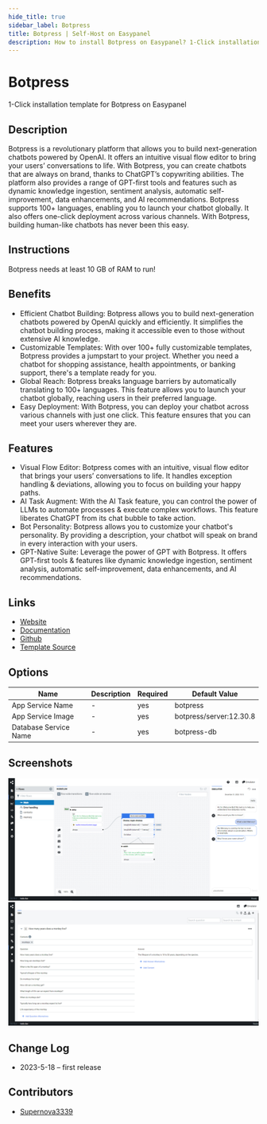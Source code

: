 ```yaml
---
hide_title: true
sidebar_label: Botpress
title: Botpress | Self-Host on Easypanel
description: How to install Botpress on Easypanel? 1-Click installation template for Botpress on Easypanel
---
```


<!-- generated -->

# Botpress

1-Click installation template for Botpress on Easypanel

## Description

Botpress is a revolutionary platform that allows you to build next-generation chatbots powered by OpenAI. It offers an intuitive visual flow editor to bring your users’ conversations to life. With Botpress, you can create chatbots that are always on brand, thanks to ChatGPT’s copywriting abilities. The platform also provides a range of GPT-first tools and features such as dynamic knowledge ingestion, sentiment analysis, automatic self-improvement, data enhancements, and AI recommendations. Botpress supports 100+ languages, enabling you to launch your chatbot globally. It also offers one-click deployment across various channels. With Botpress, building human-like chatbots has never been this easy.

## Instructions

Botpress needs at least 10 GB of RAM to run!

## Benefits

- Efficient Chatbot Building: Botpress allows you to build next-generation chatbots powered by OpenAI quickly and efficiently. It simplifies the chatbot building process, making it accessible even to those without extensive AI knowledge.
- Customizable Templates: With over 100+ fully customizable templates, Botpress provides a jumpstart to your project. Whether you need a chatbot for shopping assistance, health appointments, or banking support, there's a template ready for you.
- Global Reach: Botpress breaks language barriers by automatically translating to 100+ languages. This feature allows you to launch your chatbot globally, reaching users in their preferred language.
- Easy Deployment: With Botpress, you can deploy your chatbot across various channels with just one click. This feature ensures that you can meet your users wherever they are.

## Features

- Visual Flow Editor: Botpress comes with an intuitive, visual flow editor that brings your users’ conversations to life. It handles exception handling & deviations, allowing you to focus on building your happy paths.
- AI Task Augment: With the AI Task feature, you can control the power of LLMs to automate processes & execute complex workflows. This feature liberates ChatGPT from its chat bubble to take action.
- Bot Personality: Botpress allows you to customize your chatbot's personality. By providing a description, your chatbot will speak on brand in every interaction with your users.
- GPT-Native Suite: Leverage the power of GPT with Botpress. It offers GPT-first tools & features like dynamic knowledge ingestion, sentiment analysis, automatic self-improvement, data enhancements, and AI recommendations.

## Links

- [Website](https://botpress.com)
- [Documentation](https://botpress.com/docs)
- [Github](https://github.com/botpress/botpress)
- [Template Source](https://github.com/easypanel-io/templates/tree/main/templates/botpress)

## Options

Name | Description | Required | Default Value
-|-|-|-
App Service Name | - | yes | botpress
App Service Image | - | yes | botpress/server:12.30.8
Database Service Name | - | yes | botpress-db

## Screenshots

![Botpress Screenshot](./assets/screenshot1.png)
![Botpress Screenshot](./assets/screenshot2.png)

## Change Log

- 2023-5-18 – first release

## Contributors

- [Supernova3339](https://github.com/Supernova3339)
